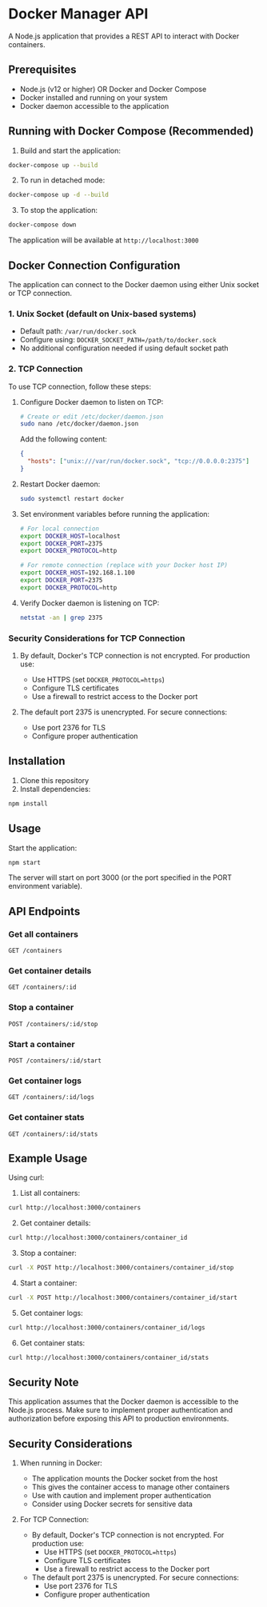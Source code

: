 # Docker Manager API

A Node.js application that provides a REST API to interact with Docker containers.

## Prerequisites

- Node.js (v12 or higher) OR Docker and Docker Compose
- Docker installed and running on your system
- Docker daemon accessible to the application

## Running with Docker Compose (Recommended)

1. Build and start the application:
```bash
docker-compose up --build
```

2. To run in detached mode:
```bash
docker-compose up -d --build
```

3. To stop the application:
```bash
docker-compose down
```

The application will be available at `http://localhost:3000`

## Docker Connection Configuration

The application can connect to the Docker daemon using either Unix socket or TCP connection.

### 1. Unix Socket (default on Unix-based systems)
- Default path: `/var/run/docker.sock`
- Configure using: `DOCKER_SOCKET_PATH=/path/to/docker.sock`
- No additional configuration needed if using default socket path

### 2. TCP Connection
To use TCP connection, follow these steps:

1. Configure Docker daemon to listen on TCP:
   ```bash
   # Create or edit /etc/docker/daemon.json
   sudo nano /etc/docker/daemon.json
   ```
   
   Add the following content:
   ```json
   {
     "hosts": ["unix:///var/run/docker.sock", "tcp://0.0.0.0:2375"]
   }
   ```

2. Restart Docker daemon:
   ```bash
   sudo systemctl restart docker
   ```

3. Set environment variables before running the application:
   ```bash
   # For local connection
   export DOCKER_HOST=localhost
   export DOCKER_PORT=2375
   export DOCKER_PROTOCOL=http

   # For remote connection (replace with your Docker host IP)
   export DOCKER_HOST=192.168.1.100
   export DOCKER_PORT=2375
   export DOCKER_PROTOCOL=http
   ```

4. Verify Docker daemon is listening on TCP:
   ```bash
   netstat -an | grep 2375
   ```

### Security Considerations for TCP Connection

1. By default, Docker's TCP connection is not encrypted. For production use:
   - Use HTTPS (set `DOCKER_PROTOCOL=https`)
   - Configure TLS certificates
   - Use a firewall to restrict access to the Docker port

2. The default port 2375 is unencrypted. For secure connections:
   - Use port 2376 for TLS
   - Configure proper authentication

## Installation

1. Clone this repository
2. Install dependencies:
```bash
npm install
```

## Usage

Start the application:
```bash
npm start
```

The server will start on port 3000 (or the port specified in the PORT environment variable).

## API Endpoints

### Get all containers
```
GET /containers
```

### Get container details
```
GET /containers/:id
```

### Stop a container
```
POST /containers/:id/stop
```

### Start a container
```
POST /containers/:id/start
```

### Get container logs
```
GET /containers/:id/logs
```

### Get container stats
```
GET /containers/:id/stats
```

## Example Usage

Using curl:

1. List all containers:
```bash
curl http://localhost:3000/containers
```

2. Get container details:
```bash
curl http://localhost:3000/containers/container_id
```

3. Stop a container:
```bash
curl -X POST http://localhost:3000/containers/container_id/stop
```

4. Start a container:
```bash
curl -X POST http://localhost:3000/containers/container_id/start
```

5. Get container logs:
```bash
curl http://localhost:3000/containers/container_id/logs
```

6. Get container stats:
```bash
curl http://localhost:3000/containers/container_id/stats
```

## Security Note

This application assumes that the Docker daemon is accessible to the Node.js process. Make sure to implement proper authentication and authorization before exposing this API to production environments.

## Security Considerations

1. When running in Docker:
   - The application mounts the Docker socket from the host
   - This gives the container access to manage other containers
   - Use with caution and implement proper authentication
   - Consider using Docker secrets for sensitive data

2. For TCP Connection:
   - By default, Docker's TCP connection is not encrypted. For production use:
     - Use HTTPS (set `DOCKER_PROTOCOL=https`)
     - Configure TLS certificates
     - Use a firewall to restrict access to the Docker port
   - The default port 2375 is unencrypted. For secure connections:
     - Use port 2376 for TLS
     - Configure proper authentication 